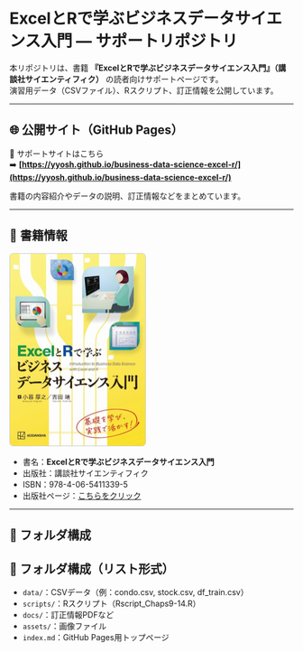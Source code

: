 # ExcelとRで学ぶビジネスデータサイエンス入門 ― サポートリポジトリ

本リポジトリは、書籍 **『ExcelとRで学ぶビジネスデータサイエンス入門』（講談社サイエンティフィク）** の読者向けサポートページです。  
演習用データ（CSVファイル）、Rスクリプト、訂正情報を公開しています。

---

## 🌐 公開サイト（GitHub Pages）

📎 サポートサイトはこちら  
➡️ **[https://yyosh.github.io/business-data-science-excel-r/](https://yyosh.github.io/business-data-science-excel-r/)**

書籍の内容紹介やデータの説明、訂正情報などをまとめています。

---

## 📘 書籍情報

<a href="https://www.kspub.co.jp/book/detail/5411339.html" target="_blank" rel="noopener">
  <img src="./assets/images/bdser-cover.jpg" alt="書籍カバー" width="240px" style="border:1px solid #ccc; border-radius:6px;">
</a>

- 書名：**ExcelとRで学ぶビジネスデータサイエンス入門**  
- 出版社：講談社サイエンティフィク  
- ISBN：978-4-06-5411339-5  
- 出版社ページ：[こちらをクリック](https://www.kspub.co.jp/book/detail/5411339.html)

---

## 📂 フォルダ構成
## 📂 フォルダ構成（リスト形式）

- `data/`：CSVデータ（例：condo.csv, stock.csv, df_train.csv）  
- `scripts/`：Rスクリプト（Rscript_Chaps9-14.R）  
- `docs/`：訂正情報PDFなど  
- `assets/`：画像ファイル  
- `index.md`：GitHub Pages用トップページ  

